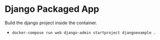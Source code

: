 # Django Packaged App

Build the django project inside the container.

- `docker-compose run web django-admin startproject djangoexample .`
